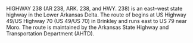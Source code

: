 HIGHWAY 238 (AR 238, ARK. 238, and HWY. 238) is an east–west state highway in the Lower Arkansas Delta. The route of begins at US Highway 49/US Highway 70 (US 49/US 70) in Brinkley and runs east to US 79 near Moro. The route is maintained by the Arkansas State Highway and Transportation Department (AHTD).
